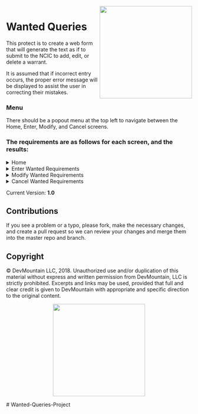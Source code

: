 <img src="https://devmounta.in/img/logowhiteblue.png" width="250" align="right">

# Wanted Queries

This protect is to create a web form that will generate the text as if to submit to the NCIC to add, edit, or delete a warrant.

It is assumed that if incorrect entry occurs, the proper error message will be displayed to assist the user in correcting their mistakes.

### Menu

There should be a popout menu at the top left to navigate between the Home, Enter, Modify, and Cancel screens.

### The requirements are as follows for each screen, and the results:


<details>

<summary> Home </summary>

<br />

#### Screen Summary

This screen exists to give a brief description of what each of the other screens is intended for.

</details>


<details>

<summary> Enter Wanted Requirements </summary>

<br />

#### This screen exists to generate the text string which will be sent to the state or federal government, who will register a warrant using the supplied information.

##### Entry Requirements
*alpha*: any alphabetical characters, upper or lower case

*numeric*: numbers only, 0-9

*special*: these are any characters other than numbers and letters, including blank spaces ' ' - Periods '.' should not be allowed, as it will break message parsing.

##### Field Requirements
* Header: Required, 9-19 characters in length, any allowed
* MKE: Required, 2-4 alpha/special characters in length
* Originating Agency Identifier: Required, 9 alphanumeric characters in length
* Name: Required, 3-30 characters in length, any allowed
* Sex: Required, 1 character in length, alphabet only, F (female) M (male) and U (unknown) are the only accepted entries
* Race: Required, 1 character in length, alphabet only
* Height: Required, 3 characters in length, numeric only in FII format, where F is feet and I is inches
* Weight: Required, 1-3 characters in length, numeric only in lbs, leading zeros to be entered systematically as necessary to change the length to 3 characters in the assembled query.
* Hair: Required, 3-10 characters in length, alpha only
* Offense: Required, 5-15 characters in length, any allowed
* Date of Warrant/Violation: Required, 10 characters in length, numeric in MM/DD/YYYY format (allows dates from 1900 to today +1 day, to account for time zone differences)
* Drivers License: Optional, 1-20 characters in length, any characters allowed, if included requires DL State & DL Expiration Year
* DL State: Optional, 2 characters in length, State Abbreviations only, if included requires Drivers License & DL Expiration Year
* DL Expiration Date: Optional, 10 characters in length, numeric in MM/DD/YYYY format, if included requires Drivers License & DL State, can be future dated.
* License Plate: Optional, 5-8 alphanumeric characters in length, if included requires License State & License Year
* License State: Optional, 2 characters in length, State Abbreviations only, if included requires License Plate and License Year
* License Expiration Date: Optional, 10 characters in length, numeric in MM/DD/YYYY format, if included requires License Plate and License Year, can be future dated.

##### Results
Upon successful entry, a text message will be created, which consists of each of the values entered, separated by a '.' - any optional fields left blank will still be denoted in the message by an additional '.'

</details>

<details>

<summary> Modify Wanted Requirements </summary>

<br />

#### This screen exists to generate the text string which will be sent to the state or federal government, who will use the Warrant ID to find an existing warrant which will be modified with any other supplied information.

##### Screen Specific Requirements:
* Only the Warrant ID field is individually required
* At least ONE other field must be populated (any populated fields will overwrite the value in the recipients' database(s))

##### Entry Requirements
*alpha*: any alphabetical characters, upper or lower case

*numeric*: numbers only, 0-9

*special*: these are any characters other than numbers and letters, including blank spaces ' ' - Periods '.' should not be allowed, as it will break message parsing.

##### Field Requirements
* Warrant ID: Required, 10 numbers - this ID is returned to the sending organization by the receiving organization when a warrant is entered.
* Header: Optional, 9-19 characters in length, any allowed
* MKE: Optional, 2-4 alpha/special characters in length
* Originating Agency Identifier: Optional, 9 alphanumeric characters in length
* Name: Optional, 3-30 characters in length, any allowed
* Sex: Optional, 1 character in length, alphabet only, F (female) M (male) and U (unknown) are the only accepted entries
* Race: Optional, 1 character in length, alphabet only
* Height: Optional, 3 characters in length, numeric only in FII format, where F is feet and I is inches
* Weight: Optional, 1-3 characters in length, numeric only in lbs, leading zeros to be entered systematically as necessary to change the length to 3 characters in the assembled query.
* Hair: Optional, 3-10 characters in length, alpha only
* Offense: Optional, 5-15 characters in length, any allowed
* Date of Warrant/Violation: Optional, 10 characters in length, numeric in MM/DD/YYYY format (allows dates from 1900 to today +1 day, to account for time zone differences)
* Drivers License: Optional, 1-20 characters in length, any characters allowed, if included requires DL State & DL Expiration Year
* DL State: Optional, 2 characters in length, State Abbreviations only, if included requires Drivers License & DL Expiration Year
* DL Expiration Date: Optional, 10 characters in length, numeric in MM/DD/YYYY format, if included requires Drivers License & DL State, can be future dated.
* License Plate: Optional, 5-8 alphanumeric characters in length, if included requires License State & License Year
* License State: Optional, 2 characters in length, State Abbreviations only, if included requires License Plate and License Year
* License Expiration Date: Optional, 10 characters in length, numeric in MM/DD/YYYY format, if included requires License Plate and License Year, can be future dated

##### Results
Upon successful entry, a text message will be created, which consists of each of the values entered, separated by a '.' - any optional fields left blank will still be denoted in the message by an additional '.'

</details>

<details>

<summary> Cancel Wanted Requirements </summary>

<br />

#### This screen exists to generate the text string which will be sent to the state or federal government, who will use the Warrant ID to find and cancel an existing warrant.

##### Entry Requirements
*alpha*: any alphabetical characters, upper or lower case

*numeric*: numbers only, 0-9

*special*: these are any characters other than numbers and letters, including blank spaces ' ' - Periods '.' should not be allowed, as it will break message parsing.

##### Field Requirements
* Warrant ID: Required, 10 characers in length, numeric only - this ID is returned to the sending organization by the receiving organization when a warrant is entered.
* Reason for Cancellation: Required, 10-150 characters in length, any allowed - this is a free text field to explain why a warrant is being cancelled.
* Date of Cancellation: Required, 10 characters in length, numeric in MM/DD/YYYY format - this is the date the cancellation is to take effect, can be future dated.

</details>

Current Version: **1.0**

## Contributions

If you see a problem or a typo, please fork, make the necessary changes, and create a pull request so we can review your changes and merge them into the master repo and branch.

## Copyright

© DevMountain LLC, 2018. Unauthorized use and/or duplication of this material without express and written permission from DevMountain, LLC is strictly prohibited. Excerpts and links may be used, provided that full and clear credit is given to DevMountain with appropriate and specific direction to the original content.

<p align="center">
<img src="https://devmounta.in/img/logowhiteblue.png" width="250">
</p># Wanted-Queries-Project
